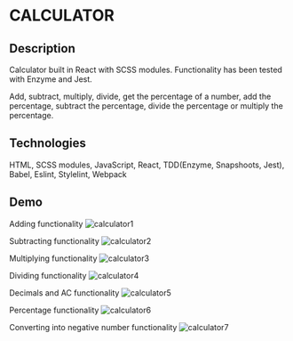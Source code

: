 # CALCULATOR

## Description
Calculator built in React with SCSS modules. Functionality has been tested with Enzyme and Jest.

Add, subtract, multiply, divide, get the percentage of a number, add the percentage, subtract the percentage, divide the percentage or multiply the percentage.

## Technologies
HTML, SCSS modules, JavaScript, React, TDD(Enzyme, Snapshoots, Jest), Babel, Eslint, Stylelint, Webpack

## Demo

Adding functionality
![calculator1](https://user-images.githubusercontent.com/72414745/101020486-df106380-356e-11eb-9244-798e6eeef12d.gif)

Subtracting functionality
![calculator2](https://user-images.githubusercontent.com/72414745/101020488-dfa8fa00-356e-11eb-8e99-0a1fa3311a33.gif)

Multiplying functionality
![calculator3](https://user-images.githubusercontent.com/72414745/101020489-e0419080-356e-11eb-953b-07ded597eb75.gif)

Dividing functionality
![calculator4](https://user-images.githubusercontent.com/72414745/101020491-e0da2700-356e-11eb-9c7d-d73e46eb0d02.gif)

Decimals and AC functionality
![calculator5](https://user-images.githubusercontent.com/72414745/101020495-e0da2700-356e-11eb-92b4-89e7ba78e941.gif)

Percentage functionality
![calculator6](https://user-images.githubusercontent.com/72414745/101020497-e172bd80-356e-11eb-87d7-28515794e8f3.gif)

Converting into negative number functionality
![calculator7](https://user-images.githubusercontent.com/72414745/101020499-e20b5400-356e-11eb-9f96-ef4a79a9d0f7.gif)

